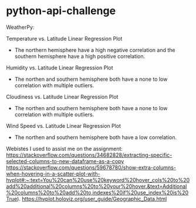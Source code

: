 # python-api-challenge

WeatherPy:

Temperature vs. Latitude Linear Regression Plot
- The northern hemisphere have a high negative correlation and the southern hemisphere have a high positive correlation.

Humidity vs. Latitude Linear Regression Plot
- The northen and southern hemisphere both have a none to low correlation with multiple outliers. 

Cloudiness vs. Latitude Linear Regression Plot
- The northen and southern hemisphere both have a none to low correlation with multiple outliers. 

Wind Speed vs. Latitude Linear Regression Plot
- The northen and southern hemisphere both have a low correlation.

Webistes I used to assist me on the assignment:
https://stackoverflow.com/questions/34682828/extracting-specific-selected-columns-to-new-dataframe-as-a-copy
https://stackoverflow.com/questions/59678780/show-extra-columns-when-hovering-in-a-scatter-plot-with-hvplot#:~:text=You%20can%20use%20keyword%20hover_cols%20to%20add%20additional%20columns%20to%20your%20hover.&text=Additional%20columns%20to%20add%20to,indexes%20if%20use_index%20is%20True).
https://hvplot.holoviz.org/user_guide/Geographic_Data.html
